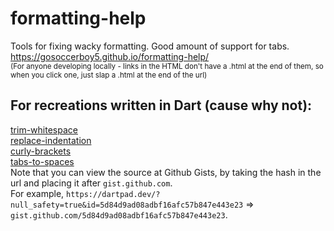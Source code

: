 # formatting-help
 Tools for fixing wacky formatting. Good amount of support for tabs.  
https://gosoccerboy5.github.io/formatting-help/  
<sub>(For anyone developing locally - links in the HTML don't have a .html at the end of them, so when you click one, just slap a .html at the end of the url)</sub>

## For recreations written in Dart (cause why not):
[trim-whitespace](https://dartpad.dev/eb896fef2a75cf4b1bb182aed65b79ae?null_safety=true)  
[replace-indentation](https://dartpad.dev/5d84d9ad08adbf16afc57b847e443e23?null_safety=true)  
[curly-brackets](https://dartpad.dev/6081062503e8b6154177ff1eb7ab1d21?null_safety=true)  
[tabs-to-spaces](https://dartpad.dev/aec0c9059054c13e64ca4cdc2a587be8?null_safety=true)  
Note that you can view the source at Github Gists, by taking the hash in the url and placing it after `gist.github.com`.  
For example, `https://dartpad.dev/?null_safety=true&id=5d84d9ad08adbf16afc57b847e443e23` => `gist.github.com/5d84d9ad08adbf16afc57b847e443e23`.
